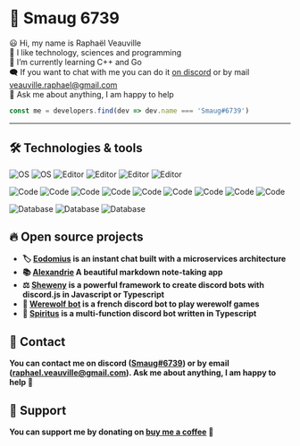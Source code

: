 # 👋 Smaug 6739

😃 Hi, my name is Raphaël Veauville  
👀 I like technology, sciences and programming  
📗 I’m currently learning C++ and Go  
🗨️ If you want to chat with me you can do it [on discord](https://discord.com/users/611468402263064577) or by mail [veauville.raphael@gmail.com](mailto:veauville.raphael@gmail.com)  
🎈 Ask me about anything, I am happy to help

```js
const me = developers.find(dev => dev.name === 'Smaug#6739')
```
---

## 🛠 Technologies & tools

![OS](https://img.shields.io/badge/OS-Windows-informational?style=flat&logo=OS&logoColor=white&color=2bbc8a)
![OS](https://img.shields.io/badge/OS-Linux-informational?style=flat&logo=OS&logoColor=white&color=2bbc8a)
![Editor](https://img.shields.io/badge/Editor-VSCode-informational?style=flat&logo=Editor&logoColor=white&color=2bbc8a)
![Editor](https://img.shields.io/badge/Editor-Visual%20Studio-informational?style=flat&logo=Editor&logoColor=white&color=2bbc8a)
![Editor](https://img.shields.io/badge/Editor-Inteliji%20IDEA-informational?style=flat&logo=Editor&logoColor=white&color=2bbc8a)
![Editor](https://img.shields.io/badge/Editor-Neovim-informational?style=flat&logo=Editor&logoColor=white&color=2bbc8a)

![Code](https://img.shields.io/badge/Code-Javascript-informational?style=flat&logo=Code&logoColor=white&color=2bbc8a)
![Code](https://img.shields.io/badge/Code-Typescript-informational?style=flat&logo=Code&logoColor=white&color=2bbc8a)
![Code](https://img.shields.io/badge/Code-Nodejs-informational?style=flat&logo=Code&logoColor=white&color=2bbc8a)
![Code](https://img.shields.io/badge/Code-C++-informational?style=flat&logo=Code&logoColor=white&color=2bbc8a) 
![Code](https://img.shields.io/badge/Code-Go-informational?style=flat&logo=Code&logoColor=white&color=2bbc8a) 
![Code](https://img.shields.io/badge/Code-HTML-informational?style=flat&logo=Code&logoColor=white&color=2bbc8a)
![Code](https://img.shields.io/badge/Code-CSS-informational?style=flat&logo=Code&logoColor=white&color=2bbc8a)
![Code](https://img.shields.io/badge/Code-SCSS-informational?style=flat&logo=Code&logoColor=white&color=2bbc8a)
![Code](https://img.shields.io/badge/Code-Vue.js-informational?style=flat&logo=Code&logoColor=white&color=2bbc8a)

![Database](https://img.shields.io/badge/Database-MySQL-informational?style=flat&logo=Databases&logoColor=white&color=2bbc8a)
![Database](https://img.shields.io/badge/Database-PostgreSQL-informational?style=flat&logo=Database&logoColor=white&color=2bbc8a)
![Database](https://img.shields.io/badge/Database-MongoDB-informational?style=flat&logo=Database&logoColor=white&color=2bbc8a)

## 🔥 Open source projects

- **🏷️ [Eodomius](https://github.com/Eodomius) is an instant chat built with a microservices architecture**
- **📚 [Alexandrie](https://alexandrie-hub.fr/) A beautiful markdown note-taking app**
- **⚖️ [Sheweny](https://github.com/Sheweny/framework) is a powerful framework to create discord bots with discord.js in Javascript or Typescript**
- **🐺 [Werewolf bot](https://github.com/Smaug6739/Werewolf-bot) is a french discord bot to play werewolf games**
- **🧲 [Spiritus](https://github.com/Smaug6739/Spiritus) is a multi-function discord bot written in Typescript**

## 🔗 Contact

**You can contact me on discord ([Smaug#6739](https://discord.com/users/611468402263064577)) or by email ([raphael.veauville@gmail.com](mailto:raphael.veauville@gmail.com)). Ask me about anything, I am happy to help 🤗**

## 🥰 Support

**You can support me by donating on [buy me a coffee](https://www.buymeacoffee.com/smaug6739) 💖**

